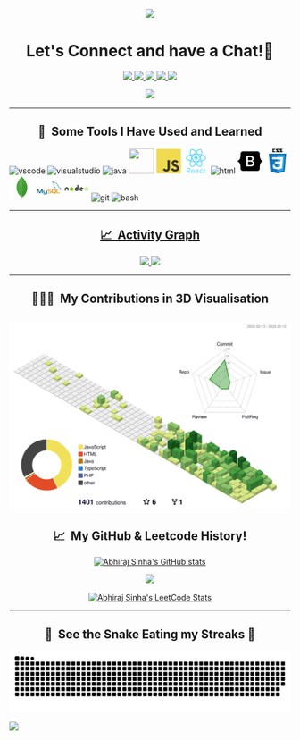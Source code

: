 <p align="center">
  <img src="https://capsule-render.vercel.app/api?type=waving&color=gradient&text=Hello!&height=100&section=header"/>
</p>

<h1 align="center">
  Let's Connect and have a Chat!💬
</h1>

<p align="center">
<a href="https://dev-portfolio-zvq2-6azqslggk-abhirajsinha.vercel.app/">
  <img height="50" src="https://user-images.githubusercontent.com/46517096/166972883-f5f1d88c-0246-4374-88ac-ded0f2cf0699.png"/>
</a>
<a href="https://www.linkedin.com/in/iabhirajsinha/">
  <img height="50" src="https://user-images.githubusercontent.com/46517096/166973395-19676cd8-f8ec-4abf-83ff-da8243505b82.png"/>
</a>
<a href="https://medium.com/@abhirajsinha25/">
  <img height="50" src="https://user-images.githubusercontent.com/46517096/166973962-d05d145a-b6a0-4643-bd3d-5ac845679367.png"/>
</a>
<a href="https://twitter.com/abhirajsinha11">
  <img height="50" src="https://user-images.githubusercontent.com/46517096/166974271-91dfa250-d70b-4cb9-8707-f1bda1b708c3.png"/>
</a>
<a href="https://www.instagram.com/iabhirajsinha/">
  <img height="50" src="https://user-images.githubusercontent.com/46517096/166974368-9798f39f-1f46-499c-b14e-81f0a3f83a06.png"/>
</a>
</p>

<p align="center">
  <img src= "https://media1.giphy.com/media/RbDKaczqWovIugyJmW/giphy.gif">
</p>

---

<h2 align='center'> 🚀 &nbsp;Some Tools I Have Used and Learned</h2>
<p align="left">
<img src="https://cdn.jsdelivr.net/gh/devicons/devicon/icons/vscode/vscode-original.svg" alt="vscode" width="45" height="45"/>
<img src="https://cdn.jsdelivr.net/gh/devicons/devicon/icons/visualstudio/visualstudio-plain.svg" alt="visualstudio" width="45" height="45"/>          
<img src="https://cdn.jsdelivr.net/gh/devicons/devicon/icons/java/java-original.svg" alt="java" width="45" alt="tailwind" height="45"/>
<img src="https://cdn.jsdelivr.net/gh/devicons/devicon/icons/tailwindcss/tailwindcss-original-wordmark.svg" width="45" height="45"/>
<img src="https://raw.githubusercontent.com/devicons/devicon/master/icons/javascript/javascript-original.svg" alt="javascript" width="45" height="45" />
<img src="https://raw.githubusercontent.com/devicons/devicon/master/icons/react/react-original-wordmark.svg" alt="react" width="45" height="45" />
<img src="https://cdn.jsdelivr.net/gh/devicons/devicon/icons/html5/html5-original.svg" alt="html" width="45" height="45"/>
<img src="https://raw.githubusercontent.com/devicons/devicon/master/icons/bootstrap/bootstrap-plain.svg" alt="bootstrap" width="45" height="45" />
<img src="https://raw.githubusercontent.com/devicons/devicon/master/icons/css3/css3-original-wordmark.svg" alt="css3" width="45" height="45" />
<img src="https://raw.githubusercontent.com/devicons/devicon/master/icons/mongodb/mongodb-original.svg" alt="mongodb" width="45" height="45" />
<img src="https://raw.githubusercontent.com/devicons/devicon/master/icons/mysql/mysql-original-wordmark.svg" alt="mysql" width="45" height="45" />
<img src="https://raw.githubusercontent.com/devicons/devicon/master/icons/nodejs/nodejs-original-wordmark.svg" alt="nodejs" width="45" height="45" />
<img src="https://cdn.jsdelivr.net/gh/devicons/devicon/icons/git/git-original.svg" alt="git" width="45" height="45"/>
<img src="https://cdn.jsdelivr.net/gh/devicons/devicon/icons/bash/bash-original.svg" alt="bash" width="45" height="45"/>
</p>

---

<h2 align='center'><a href="https://github.com/abhirajsinha/github-readme-activity-graph"> 📈 &nbsp;Activity Graph </h2><p align="center">
<a href="https://github.com/abhirajsinha/github-readme-activity-graph#gh-light-mode-only">
 <img src="https://github-readme-activity-graph.cyclic.app/graph?username=abhirajsinha&theme=react&area=true&hide_border=true#gh-light-mode-only">
</a>
<a href="https://github.com/abhirajsinha/github-readme-activity-graph#gh-dark-mode-only">
 <img src="https://github-readme-activity-graph.cyclic.app/graph?username=abhirajsinha&theme=dracula&area=true&hide_border=true#gh-dark-mode-only">
</a>
</p>
  

---
### <h2 align='center'> 👨🏼‍💻 &nbsp;My Contributions in 3D Visualisation </h2>
![](./profile-3d-contrib/profile-green-animate.svg)
---

<h2 align='center'> 📈 &nbsp;My GitHub & Leetcode History!</h2>
<p align='center'><a href="http://www.github.com/abhirajsinha"><img src="https://github-readme-stats.vercel.app/api?username=abhirajsinha&show_icons=true&hide=&count_private=true&title_color=0891b2&text_color=ffffff&icon_color=0891b2&bg_color=171717&hide_border=true&show_icons=true" alt="Abhiraj Sinha's GitHub stats" /></a></p>

<p align='center'><a href="http://www.github.com/abhirajsinha"><img src="https://github-readme-streak-stats.herokuapp.com/?user=abhirajsinha&stroke=ffffff&background=171717&ring=0891b2&fire=0891b2&currStreakNum=ffffff&currStreakLabel=0891b2&sideNums=ffffff&sideLabels=ffffff&dates=ffffff&hide_border=true" /></a></p>

  
<p align='center'>
<a href="" target="_blank">
    <img title="Abhiraj Sinha's LeetCode Stats" alt="Abhiraj Sinha's LeetCode Stats" src="https://leetcard.jacoblin.cool/abhirajsinha?ext=heatmap" />
</a>
</p>

---
<h2 align='center'>🐍 &nbsp;See the Snake Eating my Streaks 🥶</h2>

![Snake animation](https://github.com/abhirajsinha/abhirajsinha/blob/output/github-contribution-grid-snake.svg)


<p align="left">
  <img src="https://capsule-render.vercel.app/api?type=waving&color=gradient&height=100&section=footer"/>
</p>
